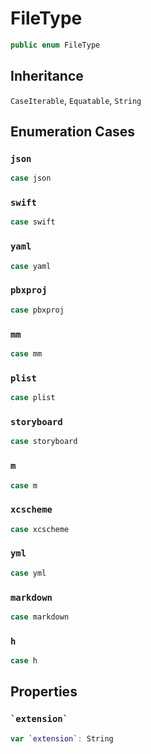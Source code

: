 # FileType

``` swift
public enum FileType
```

## Inheritance

`CaseIterable`, `Equatable`, `String`

## Enumeration Cases

### `json`

``` swift
case json
```

### `swift`

``` swift
case swift
```

### `yaml`

``` swift
case yaml
```

### `pbxproj`

``` swift
case pbxproj
```

### `mm`

``` swift
case mm
```

### `plist`

``` swift
case plist
```

### `storyboard`

``` swift
case storyboard
```

### `m`

``` swift
case m
```

### `xcscheme`

``` swift
case xcscheme
```

### `yml`

``` swift
case yml
```

### `markdown`

``` swift
case markdown
```

### `h`

``` swift
case h
```

## Properties

### `` `extension` ``

``` swift
var `extension`:​ String
```
